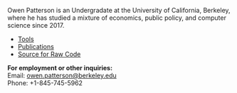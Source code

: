 <html lang="en">
<body id="home" class="index">
<head>
    <meta charset="utf-8">
    <meta name="description" content="Owen Patterson is an Undergradate at the <br>
				      University of California, Berkeley, where <br> 
				      he has studied a mixture of economics, <br> 
				      public policy, and computer science since 2017.">

<body>
	<p>Owen Patterson is an Undergradate at the University of California, Berkeley, where 	he has studied a mixture of economics, public policy, and computer science since 2017.</p>
	<div id="header">
  		<ul class="main">
    			<li><a href="downloadabletools">Tools</a></li>
    			<li><a href="publications">Publications</a></li>
    			<li><a href="github">Source for Raw Code</a></li>
  		</ul>
	<div id="footer">
		<div id="contact">
			<p><strong>For employment or other inquiries:</strong><br>
			Email: <a href="owen.patterson@berkeley.edu">owen.patterson@berkeley.edu</a><br>
			Phone: +1-845-745-5962</p>
		</div>
	</div>
</body>
